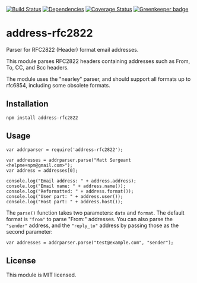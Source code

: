 [![Build Status][ci-img]][ci-url]
[![Dependencies][dep-img]][dep-url]
[![Coverage Status][cov-img]][cov-url]
[![Greenkeeper badge](https://badges.greenkeeper.io/haraka/node-address-rfc2822.svg)](https://greenkeeper.io/)


address-rfc2822
==================

Parser for RFC2822 (Header) format email addresses.

This module parses RFC2822 headers containing addresses such as From, To, CC, and Bcc headers.

The module uses the "nearley" parser, and should support all formats up to rfc6854, including
some obsolete formats.

Installation
------------

    npm install address-rfc2822

Usage
-----

    var addrparser = require('address-rfc2822');

    var addresses = addrparser.parse("Matt Sergeant <helpme+npm@gmail.com>");
    var address = addresses[0];

    console.log("Email address: " + address.address);
    console.log("Email name: " + address.name());
    console.log("Reformatted: " + address.format());
    console.log("User part: " + address.user());
    console.log("Host part: " + address.host());

The `parse()` function takes two parameters: `data` and `format`. The default
format is `"from"` to parse "From:" addresses. You can also parse the
`"sender"` address, and the `"reply_to"` address by passing those as the
second parameter:

    var addresses = addrparser.parse("test@example.com", "sender");

License
-------

This module is MIT licensed.


[ci-img]: https://travis-ci.org/haraka/node-address-rfc2822.svg?branch=master
[ci-url]: https://travis-ci.org/haraka/node-address-rfc2822
[dep-img]: https://david-dm.org/haraka/node-address-rfc2822.svg
[dep-url]: https://david-dm.org/haraka/node-address-rfc2822
[cov-img]: https://codecov.io/github/haraka/node-address-rfc2822/coverage.svg
[cov-url]: https://codecov.io/github/haraka/node-address-rfc2822?branch=master

